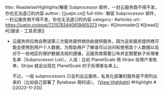 title:: Readwise/Highlights/解密 Subprocessor 邮件，一封云服务商不得不发，你也无法退订的内容
author:: [[juejin.cn]]
full-title:: 解密 Subprocessor 邮件，一封云服务商不得不发，你也无法退订的内容
category:: #articles
url:: https://juejin.cn/post/7215783440619405373
tags:: #[[inoreader]] #[[read]] #[[掘金 - 工具资源]]
- 云服务供应商会聘请第三方服务提供商协助提供服务，因为这些服务提供商可能会使用到用户个人数据，为帮助用户了解谁可以访问和使用其个人数据以及对于一些地区的保护数据法规的遵循，云服务商需要公布并定期更新子处理者名单（Subprocessor List）。人话：比如 PlanetScale 用 Stripe 给用户发账单，Stripe 就会出现在 PlanetScale 的子处理者名单上。
  
  不过，一般 subprocessors 只会列出云服务，私有化部署的服务是不用列出来的（比如自己部署了 Bytebase 用的话）。 ([View Highlight](https://read.readwise.io/read/01hfnad78gxmrvr5xqx8w25rb4)) #Highlight #[[2023-11-20]]